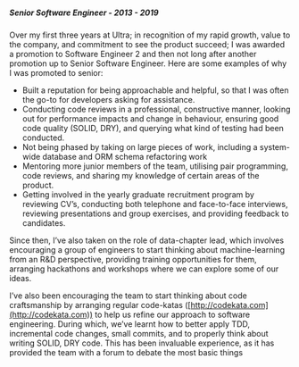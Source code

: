 ##### Senior Software Engineer - 2013 - 2019

Over my first three years at Ultra; in recognition of my rapid growth, value to the company, and commitment to see the product succeed; I was awarded a promotion to Software Engineer 2 and then not long after another promotion up to Senior Software Engineer.  Here are some examples of why I was promoted to senior:

 - Built a reputation for being approachable and helpful, so that I was often the go-to for developers asking for assistance.
 - Conducting code reviews in a professional, constructive manner, looking out for performance impacts and change in behaviour, ensuring good code quality (SOLID, DRY), and querying what kind of testing had been conducted.
 - Not being phased by taking on large pieces of work, including a system-wide database and ORM schema refactoring work
 - Mentoring more junior members of the team, utilising pair programming, code reviews, and sharing my knowledge of certain areas of the product.
 - Getting involved in the yearly graduate recruitment program by reviewing CV’s, conducting both telephone and face-to-face interviews, reviewing presentations and group exercises, and providing feedback to candidates.
 
Since then, I’ve also taken on the role of data-chapter lead, which involves encouraging a group of engineers to start thinking about machine-learning from an R&D perspective, providing training opportunities for them, arranging hackathons and workshops where we can explore some of our ideas.

I’ve also been encouraging the team to start thinking about code craftsmanship by arranging regular code-katas ([http://codekata.com](http://codekata.com)) to help us refine our approach to software engineering.  During which, we’ve learnt how to better apply TDD, incremental code changes, small commits, and to properly think about writing SOLID, DRY code.  This has been invaluable experience, as it has provided the team with a forum to debate the most basic things